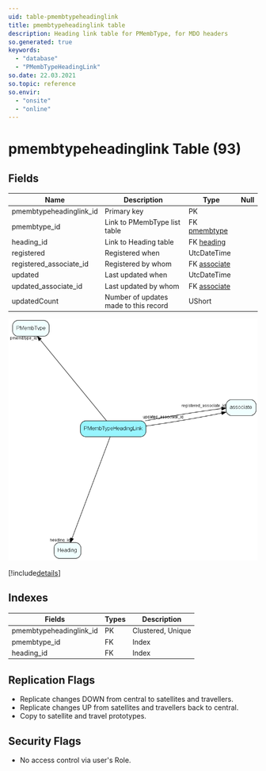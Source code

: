 ```yaml
---
uid: table-pmembtypeheadinglink
title: pmembtypeheadinglink table
description: Heading link table for PMembType, for MDO headers
so.generated: true
keywords:
  - "database"
  - "PMembTypeHeadingLink"
so.date: 22.03.2021
so.topic: reference
so.envir:
  - "onsite"
  - "online"
---
```


# pmembtypeheadinglink Table (93)

## Fields

| Name | Description | Type | Null |
|------|-------------|------|:----:|
|pmembtypeheadinglink\_id|Primary key|PK| |
|pmembtype\_id|Link to PMembType list table|FK [pmembtype](pmembtype.md)| |
|heading\_id|Link to Heading table|FK [heading](heading.md)| |
|registered|Registered when|UtcDateTime| |
|registered\_associate\_id|Registered by whom|FK [associate](associate.md)| |
|updated|Last updated when|UtcDateTime| |
|updated\_associate\_id|Last updated by whom|FK [associate](associate.md)| |
|updatedCount|Number of updates made to this record|UShort| |


![PMembTypeHeadingLink table relationship diagram](./media/PMembTypeHeadingLink.png)

[!include[details](./includes/PMembTypeHeadingLink.md)]

## Indexes

| Fields | Types | Description |
|--------|-------|-------------|
|pmembtypeheadinglink\_id |PK |Clustered, Unique |
|pmembtype\_id |FK |Index |
|heading\_id |FK |Index |

## Replication Flags

* Replicate changes DOWN from central to satellites and travellers.
* Replicate changes UP from satellites and travellers back to central.
* Copy to satellite and travel prototypes.

## Security Flags

* No access control via user's Role.

